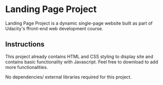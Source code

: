 # Landing Page Project

Landing Page Project is a dynamic single-page website built as part of Udacity's ffront-end web development course.

## Instructions

This project already contains HTML and CSS styling to display site and contains basic functionality with Javascript. Feel free to download to add more functionalities.

No dependencies/ external libraries required for this project.
